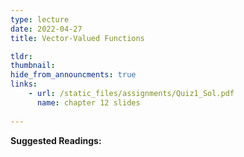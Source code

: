 ```yaml
---
type: lecture
date: 2022-04-27
title: Vector-Valued Functions

tldr: 
thumbnail: 
hide_from_announcments: true
links: 
    - url: /static_files/assignments/Quiz1_Sol.pdf
      name: chapter 12 slides
      
---
```

**Suggested Readings:**


